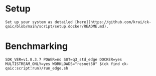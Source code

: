 # Setup
    Set up your system as detailed [here](https://github.com/krai/ck-qaic/blob/main/script/setup.docker/README.md).

# Benchmarking
```
SDK_VER=v1.8.3.7 POWER=no SUT=q3_std_edge DOCKER=yes MULTISTREAM_ONLY=yes WORKLOADS="resnet50" $(ck find ck-qaic:script:run)/run_edge.sh
```
